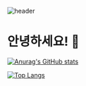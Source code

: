 ![header](https://capsule-render.vercel.app/api?type=wave&color=auto&height=300&section=header&text=Welcome%20My%20github%20&fontSize=80)

<!-- 프로필 소개 -->
# 안녕하세요! 👋


[![Anurag's GitHub stats](https://github-readme-stats.vercel.app/api?username=osw6858)](https://github.com/anuraghazra/github-readme-stats)<br>


[![Top Langs](https://github-readme-stats.vercel.app/api/top-langs/?username=osw6858)](https://github.com/anuraghazra/github-readme-stats)





 
 

        
    


